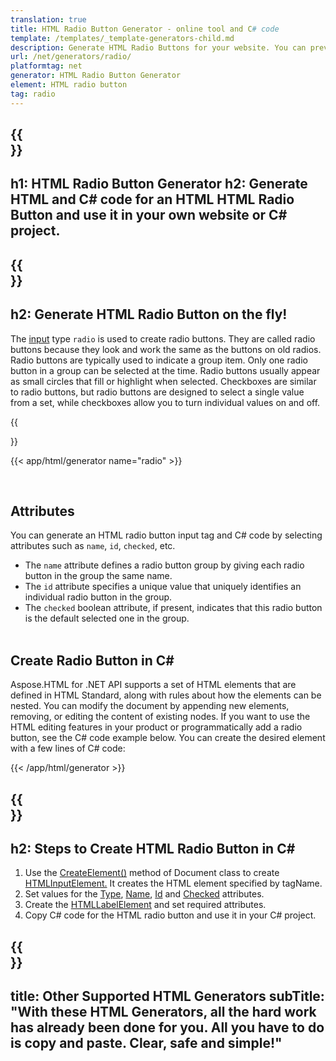 ```yaml
---
translation: true
title: HTML Radio Button Generator - online tool and C# code
template: /templates/_template-generators-child.md
description: Generate HTML Radio Buttons for your website. You can preview the radio buttons and copy generated HTML and C# code.
url: /net/generators/radio/
platformtag: net
generator: HTML Radio Button Generator
element: HTML radio button
tag: radio
---
```


{{<section banner>}}
---
h1: HTML Radio Button Generator
h2: Generate HTML and C# code for an HTML HTML Radio Button and use it in your own website or C# project.
---

{{<section overview>}}
---
h2: Generate HTML Radio Button on the fly!
---

The [input](https://html.spec.whatwg.org/multipage/input.html#the-input-element) type `radio` is used to create radio buttons. They are called radio buttons because they look and work the same as the buttons on old radios. Radio buttons are typically used to indicate a group item. Only one radio button in a group can be selected at the time. Radio buttons usually appear as small circles that fill or highlight when selected.
Checkboxes are similar to radio buttons, but radio buttons are designed to select a single value from a set, while checkboxes allow you to turn individual values on and off.

{{<section plugin>}}

{{< app/html/generator name="radio" >}}

<br>
<h2> Attributes </h2>

You can generate an HTML radio button input tag and C# code by selecting attributes such as `name`, `id`, `checked`, etc. 
- The `name` attribute defines a radio button group by giving each radio button in the group the same name.
- The `id` attribute specifies a unique value that uniquely identifies an individual radio button in the group.
- The `checked` boolean attribute, if present, indicates that this radio button is the default selected one in the group.
<br><br>

<h2> Create Radio Button in C#</h2>

Aspose.HTML for .NET API supports a set of HTML elements that are defined in HTML Standard, along with rules about how the elements can be nested. You can modify the document by appending new elements, removing, or editing the content of existing nodes. If you want to use the HTML editing features in your product or programmatically add a radio button, see the C# code example below. You can create the desired element with a few lines of C# code:

{{< /app/html/generator >}}

{{<section steps>}}
---
h2: Steps to Create HTML Radio Button in C#
---

1. Use the [CreateElement()](https://reference.aspose.com/html/net/aspose.html.dom/document/createelement/) method of Document class to create [HTMLInputElement.](https://reference.aspose.com/html/net/aspose.html/htmlinputelement/) It creates the HTML element specified by tagName.
1. Set values for the [Type](https://reference.aspose.com/html/net/aspose.html/htmlinputelement/type/), [Name](https://reference.aspose.com/html/net/aspose.html/htmlinputelement/name/), [Id](https://reference.aspose.com/html/net/aspose.html/htmlelement/id/) and [Checked](https://reference.aspose.com/html/net/aspose.html/htmlinputelement/checked/) attributes.
1. Create the [HTMLLabelElement](https://reference.aspose.com/html/net/aspose.html/htmllabelelement/) and set required attributes.
1. Copy C# code for the HTML radio button and use it in your C# project.

{{<section other-generators>}}
---
title: Other Supported HTML Generators
subTitle: "With these HTML Generators, all the hard work has already been done for you. All you have to do is copy and paste. Clear, safe and simple!"
---
